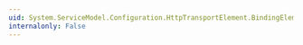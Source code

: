 ```yaml
---
uid: System.ServiceModel.Configuration.HttpTransportElement.BindingElementType
internalonly: False
---
```

